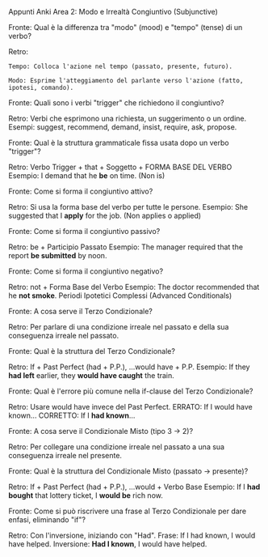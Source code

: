 Appunti Anki Area 2: Modo e Irrealtà
Congiuntivo (Subjunctive)

Fronte:
Qual è la differenza tra "modo" (mood) e "tempo" (tense) di un verbo?

Retro:

    Tempo: Colloca l'azione nel tempo (passato, presente, futuro).

    Modo: Esprime l'atteggiamento del parlante verso l'azione (fatto, ipotesi, comando).

Fronte:
Quali sono i verbi "trigger" che richiedono il congiuntivo?

Retro:
Verbi che esprimono una richiesta, un suggerimento o un ordine.
Esempi: suggest, recommend, demand, insist, require, ask, propose.

Fronte:
Qual è la struttura grammaticale fissa usata dopo un verbo "trigger"?

Retro:
Verbo Trigger + that + Soggetto + FORMA BASE DEL VERBO
Esempio: I demand that he **be** on time. (Non is)

Fronte:
Come si forma il congiuntivo attivo?

Retro:
Si usa la forma base del verbo per tutte le persone.
Esempio: She suggested that I **apply** for the job. (Non applies o applied)

Fronte:
Come si forma il congiuntivo passivo?

Retro:
be + Participio Passato
Esempio: The manager required that the report **be submitted** by noon.

Fronte:
Come si forma il congiuntivo negativo?

Retro:
not + Forma Base del Verbo
Esempio: The doctor recommended that he **not smoke**.
Periodi Ipotetici Complessi (Advanced Conditionals)

Fronte:
A cosa serve il Terzo Condizionale?

Retro:
Per parlare di una condizione irreale nel passato e della sua conseguenza irreale nel passato.

Fronte:
Qual è la struttura del Terzo Condizionale?

Retro:
If + Past Perfect (had + P.P.), ...would have + P.P.
Esempio: If they **had left** earlier, they **would have caught** the train.

Fronte:
Qual è l'errore più comune nella if-clause del Terzo Condizionale?

Retro:
Usare would have invece del Past Perfect.
ERRATO: If I would have known...
CORRETTO: If I **had known**...

Fronte:
A cosa serve il Condizionale Misto (tipo 3 -> 2)?

Retro:
Per collegare una condizione irreale nel passato a una sua conseguenza irreale nel presente.

Fronte:
Qual è la struttura del Condizionale Misto (passato -> presente)?

Retro:
If + Past Perfect (had + P.P.), ...would + Verbo Base
Esempio: If I **had bought** that lottery ticket, I **would be** rich now.

Fronte:
Come si può riscrivere una frase al Terzo Condizionale per dare enfasi, eliminando "if"?

Retro:
Con l'inversione, iniziando con "Had".
Frase: If I had known, I would have helped.
Inversione: **Had I known**, I would have helped.